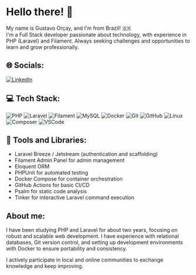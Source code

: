 # Hello there! 👋  
My name is Gustavo Orçay, and I'm from Brazil! 🇧🇷  
I'm a Full Stack developer passionate about technology, with experience in PHP (Laravel) and Filament. Always seeking challenges and opportunities to learn and grow professionally.

## 🌐 Socials:
[![LinkedIn](https://img.shields.io/badge/LinkedIn-%230077B5.svg?logo=linkedin&logoColor=white)](https://linkedin.com/in/gustavo-orcay) 

## 💻 Tech Stack:
![PHP](https://img.shields.io/badge/PHP-777BB4?style=for-the-badge&logo=php&logoColor=white) 
![Laravel](https://img.shields.io/badge/Laravel-F05440?style=for-the-badge&logo=laravel&logoColor=white)
![Filament](https://img.shields.io/badge/Filament-3AB795?style=for-the-badge&logoColor=white)
![MySQL](https://img.shields.io/badge/MySQL-005C84?style=for-the-badge&logo=mysql&logoColor=white)
![Docker](https://img.shields.io/badge/Docker-2496ED?style=for-the-badge&logo=docker&logoColor=white)
![Git](https://img.shields.io/badge/Git-F05032?style=for-the-badge&logo=git&logoColor=white)
![GitHub](https://img.shields.io/badge/GitHub-181717?style=for-the-badge&logo=github&logoColor=white)
![Linux](https://img.shields.io/badge/Linux-FCC624?style=for-the-badge&logo=linux&logoColor=black)
![Composer](https://img.shields.io/badge/Composer-192F6A?style=for-the-badge&logo=composer&logoColor=white)
![VSCode](https://img.shields.io/badge/VSCode-007ACC?style=for-the-badge&logo=visual-studio-code&logoColor=white)

## 🔧 Tools and Libraries:
- Laravel Breeze / Jetstream (authentication and scaffolding)
- Filament Admin Panel for admin management
- Eloquent ORM
- PHPUnit for automated testing
- Docker Compose for container orchestration
- GitHub Actions for basic CI/CD
- Psalm for static code analysis
- Tinker for interactive Laravel command execution

## About me:
I have been studying PHP and Laravel for about two years, focusing on robust and scalable web development. I have experience with relational databases, Git version control, and setting up development environments with Docker to ensure portability and consistency.

I actively participate in local and online communities to exchange knowledge and keep improving.
